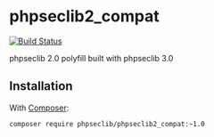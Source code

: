 # phpseclib2_compat

[![Build Status](https://travis-ci.com/phpseclib/phpseclib2_compat.svg?branch=1.0)](https://travis-ci.org/phpseclib/phpseclib2_compat)

phpseclib 2.0 polyfill built with phpseclib 3.0

## Installation

With [Composer](https://getcomposer.org/):

```
composer require phpseclib/phpseclib2_compat:~1.0
```